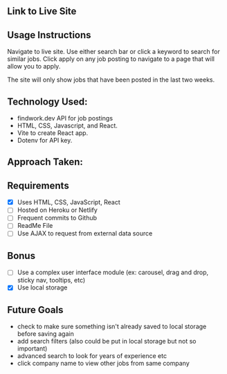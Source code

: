 ## Link to Live Site

## Usage Instructions
Navigate to live site. Use either search bar or click a keyword to search for similar jobs. Click apply on any job posting to navigate to a page that will allow you to apply.

The site will only show jobs that have been posted in the last two weeks.

## Technology Used:
- findwork.dev API for job postings
- HTML, CSS, Javascript, and React.
- Vite to create React app.
- Dotenv for API key.

## Approach Taken: 


## Requirements
- [X] Uses HTML, CSS, JavaScript, React
- [ ] Hosted on Heroku or Netlify
- [ ] Frequent commits to Github
- [ ] ReadMe File 
- [ ] Use AJAX to request from external data source

## Bonus
- [ ] Use a complex user interface module (ex: carousel, drag and drop, sticky nav, tooltips, etc)
- [X] Use local storage
 
## Future Goals
- check to make sure something isn't already saved to local storage before saving again
- add search filters (also could be put in local storage but not so important)
- advanced search to look for years of experience etc
- click company name to view other jobs from same company